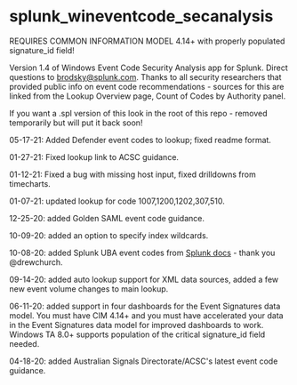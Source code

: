 # splunk_wineventcode_secanalysis

REQUIRES COMMON INFORMATION MODEL 4.14+ with properly populated signature_id field!

Version 1.4 of Windows Event Code Security Analysis app for Splunk. Direct questions to brodsky@splunk.com.
Thanks to all security researchers that provided public info on event code recommendations - sources for this
are linked from the Lookup Overview page, Count of Codes by Authority panel.

If you want a .spl version of this look in the root of this repo - removed temporarily but will put it back soon!

05-17-21: Added Defender event codes to lookup; fixed readme format.

01-27-21: Fixed lookup link to ACSC guidance.

01-12-21: Fixed a bug with missing host input, fixed drilldowns from timecharts.

01-07-21: updated lookup for code 1007,1200,1202,307,510.

12-25-20: added Golden SAML event code guidance.

10-09-20: added an option to specify index wildcards.

10-08-20: added Splunk UBA event codes from [Splunk docs](https://docs.splunk.com/Documentation/UBA/latest/GetDataIn/WindowsEvents) - thank you @drewchurch.

09-14-20: added auto lookup support for XML data sources, added a few new event volume changes to main lookup.

06-11-20: added support in four dashboards for the Event Signatures data model. You must have CIM 4.14+ and you must have accelerated your data in the Event Signatures data model for improved dashboards to work. Windows TA 8.0+ supports population of the critical signature_id field needed.

04-18-20: added Australian Signals Directorate/ACSC's latest event code guidance.
